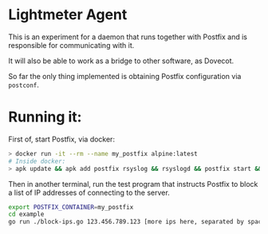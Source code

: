 <!--
SPDX-FileCopyrightText: 2021 Lightmeter <hello@lightmeter.io>
SPDX-License-Identifier: AGPL-3.0-only
-->

# Lightmeter Agent

This is an experiment for a daemon that runs together with Postfix and is responsible for communicating with it.

It will also be able to work as a bridge to other software, as Dovecot.

So far the only thing implemented is obtaining Postfix configuration via `postconf`.

# Running it:

First of, start Postfix, via docker:

```sh
> docker run -it --rm --name my_postfix alpine:latest
# Inside docker:
> apk update && apk add postfix rsyslog && rsyslogd && postfix start && tail -f /var/log/mail.log
```

Then in another terminal, run the test program that instructs Postfix to block a list of IP addresses
of connecting to the server.

```sh
export POSTFIX_CONTAINER=my_postfix
cd example
go run ./block-ips.go 123.456.789.123 [more ips here, separated by space...]
```
